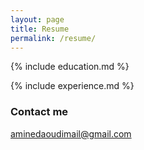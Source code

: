 ```yaml
---
layout: page
title: Resume
permalink: /resume/
---
```


<div class="section" markdown="1">

{% include education.md %}

</div>

<div class="section" markdown="1">

{% include experience.md %}

</div>

### Contact me

[aminedaoudimail@gmail.com](mailto:aminedaoudimail@gmail.com)
